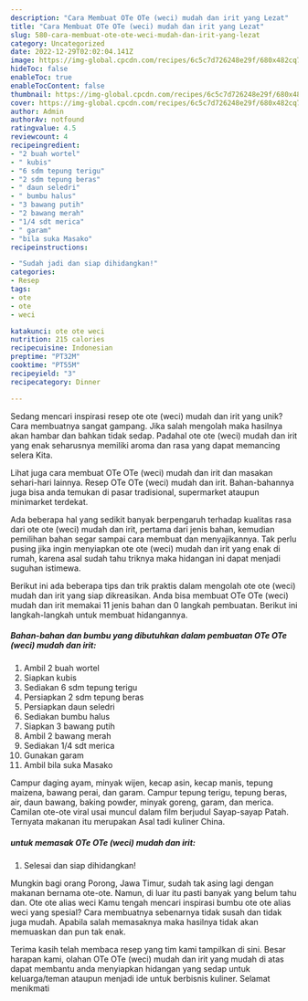 ```yaml
---
description: "Cara Membuat OTe OTe (weci) mudah dan irit yang Lezat"
title: "Cara Membuat OTe OTe (weci) mudah dan irit yang Lezat"
slug: 580-cara-membuat-ote-ote-weci-mudah-dan-irit-yang-lezat
category: Uncategorized
date: 2022-12-29T02:02:04.141Z
image: https://img-global.cpcdn.com/recipes/6c5c7d726248e29f/680x482cq70/ote-ote-weci-mudah-dan-irit-foto-resep-utama.jpg
hideToc: false
enableToc: true
enableTocContent: false
thumbnail: https://img-global.cpcdn.com/recipes/6c5c7d726248e29f/680x482cq70/ote-ote-weci-mudah-dan-irit-foto-resep-utama.jpg
cover: https://img-global.cpcdn.com/recipes/6c5c7d726248e29f/680x482cq70/ote-ote-weci-mudah-dan-irit-foto-resep-utama.jpg
author: Admin
authorAv: notfound
ratingvalue: 4.5
reviewcount: 4
recipeingredient:
- "2 buah wortel"
- " kubis"
- "6 sdm tepung terigu"
- "2 sdm tepung beras"
- " daun seledri"
- " bumbu halus"
- "3 bawang putih"
- "2 bawang merah"
- "1/4 sdt merica"
- " garam"
- "bila suka Masako"
recipeinstructions:

- "Sudah jadi dan siap dihidangkan!"
categories:
- Resep
tags:
- ote
- ote
- weci

katakunci: ote ote weci 
nutrition: 215 calories
recipecuisine: Indonesian
preptime: "PT32M"
cooktime: "PT55M"
recipeyield: "3"
recipecategory: Dinner

---
```





Sedang mencari inspirasi resep ote ote (weci) mudah dan irit yang unik? Cara membuatnya sangat gampang. Jika salah mengolah maka hasilnya akan hambar dan bahkan tidak sedap. Padahal ote ote (weci) mudah dan irit yang enak seharusnya memiliki aroma dan rasa yang dapat memancing selera Kita.





Lihat juga cara membuat OTe OTe (weci) mudah dan irit dan masakan sehari-hari lainnya. Resep OTe OTe (weci) mudah dan irit. Bahan-bahannya juga bisa anda temukan di pasar tradisional, supermarket ataupun minimarket terdekat.

Ada beberapa hal yang sedikit banyak berpengaruh terhadap kualitas rasa dari ote ote (weci) mudah dan irit, pertama dari jenis bahan, kemudian pemilihan bahan segar sampai cara membuat dan menyajikannya. Tak perlu pusing jika ingin menyiapkan ote ote (weci) mudah dan irit yang enak di rumah, karena asal sudah tahu triknya maka hidangan ini dapat menjadi suguhan istimewa.






Berikut ini ada beberapa tips dan trik praktis dalam mengolah ote ote (weci) mudah dan irit yang siap dikreasikan. Anda bisa membuat OTe OTe (weci) mudah dan irit memakai 11 jenis bahan dan 0 langkah pembuatan. Berikut ini langkah-langkah untuk membuat hidangannya.

<!--inarticleads1-->

##### Bahan-bahan dan bumbu yang dibutuhkan dalam pembuatan OTe OTe (weci) mudah dan irit:

1. Ambil 2 buah wortel
1. Siapkan  kubis
1. Sediakan 6 sdm tepung terigu
1. Persiapkan 2 sdm tepung beras
1. Persiapkan  daun seledri
1. Sediakan  bumbu halus
1. Siapkan 3 bawang putih
1. Ambil 2 bawang merah
1. Sediakan 1/4 sdt merica
1. Gunakan  garam
1. Ambil bila suka Masako


Campur daging ayam, minyak wijen, kecap asin, kecap manis, tepung maizena, bawang perai, dan garam. Campur tepung terigu, tepung beras, air, daun bawang, baking powder, minyak goreng, garam, dan merica. Camilan ote-ote viral usai muncul dalam film berjudul Sayap-sayap Patah. Ternyata makanan itu merupakan Asal tadi kuliner China. 

<!--inarticleads2-->

#####  untuk memasak OTe OTe (weci) mudah dan irit:


1. Selesai dan siap dihidangkan!

Mungkin bagi orang Porong, Jawa Timur, sudah tak asing lagi dengan makanan bernama ote-ote. Namun, di luar itu pasti banyak yang belum tahu dan. Ote ote alias weci Kamu tengah mencari inspirasi bumbu ote ote alias weci yang spesial? Cara membuatnya sebenarnya tidak susah dan tidak juga mudah. Apabila salah memasaknya maka hasilnya tidak akan memuaskan dan pun tak enak. 

Terima kasih telah membaca resep yang tim kami tampilkan di sini. Besar harapan kami, olahan OTe OTe (weci) mudah dan irit yang mudah di atas dapat membantu anda menyiapkan hidangan yang sedap untuk keluarga/teman ataupun menjadi ide untuk berbisnis kuliner. Selamat menikmati
